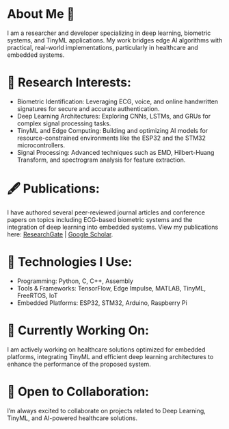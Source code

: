 # About Me 👋
I am a researcher and developer specializing in deep learning, biometric systems, and TinyML applications. My work bridges edge AI algorithms with practical, real-world implementations, particularly in healthcare and embedded systems.

# 🔬 Research Interests:
- Biometric Identification: Leveraging ECG, voice, and online handwritten signatures for secure and accurate authentication.
- Deep Learning Architectures: Exploring CNNs, LSTMs, and GRUs for complex signal processing tasks.
- TinyML and Edge Computing: Building and optimizing AI models for resource-constrained environments like the ESP32 and the STM32 microcontrollers.
- Signal Processing: Advanced techniques such as EMD, Hilbert-Huang Transform, and spectrogram analysis for feature extraction.

# 🖋️ Publications:
I have authored several peer-reviewed journal articles and conference papers on topics including ECG-based biometric systems and the integration of deep learning into embedded systems. View my publications here: [ResearchGate](https://www.researchgate.net/profile/Hatem-Zehir) | [Google Scholar](https://scholar.google.com/citations?user=WrOVooEAAAAJ&hl=en&oi=ao).

# 🔧 Technologies I Use:
- Programming: Python, C, C++, Assembly
- Tools & Frameworks: TensorFlow, Edge Impulse, MATLAB, TinyML, FreeRTOS, IoT
- Embedded Platforms: ESP32, STM32, Arduino, Raspberry Pi

# 🌱 Currently Working On:
I am actively working on healthcare solutions optimized for embedded platforms, integrating TinyML and efficient deep learning architectures to enhance the performance of the proposed system.

# 🤝 Open to Collaboration:
I’m always excited to collaborate on projects related to Deep Learning, TinyML, and AI-powered healthcare solutions.
